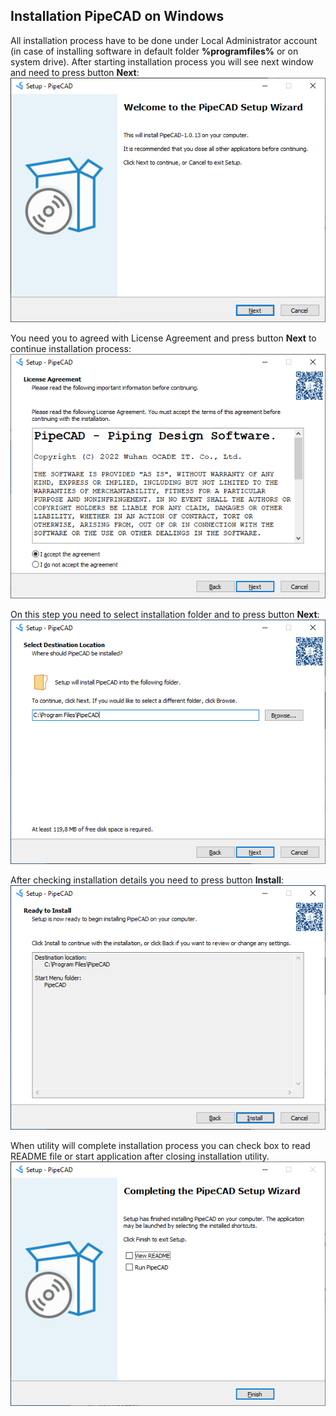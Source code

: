 ## Installation PipeCAD on Windows 
All installation process have to be done under Local Administrator account (in case of installing software in default folder **%programfiles%** or on system drive).
After starting installation process you will see next window and need to press button **Next**: 
![001](./windows/001.png)

You need you to agreed with License Agreement and press button **Next** to continue installation process:
![002](./windows/002.png)

On this step you need to select installation folder and to press button **Next**:
![003](./windows/003.png)

After checking installation details you need to press button **Install**:
![004](./windows/004.png)

When utility will complete installation process you can check box to read README file or start application after closing installation utility.   
![005](./windows/005.png)
